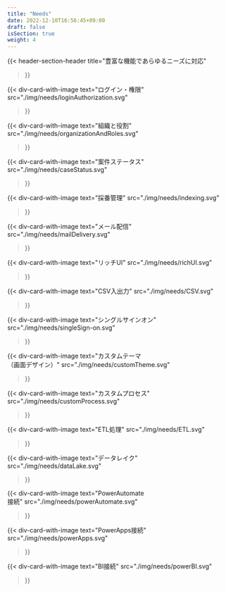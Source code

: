 ```yaml
---
title: "Needs"
date: 2022-12-10T16:56:45+09:00
draft: false
isSection: true
weight: 4
---
```


{{< header-section-header 
    title="豊富な機能で<span class='text-[#1A81B6]'>あらゆるニーズ</span>に対応"
>}}

<div class="grid grid-cols-2 md:grid-cols-4 lg:grid-cols-5 lg:gap-x-[65px] gap-y-[40px] mx-auto md:w-11/12 3xl:w-screen 3xl:max-w-[1300px]">

{{< div-card-with-image 
    text="ログイン・権限"
    src="./img/needs/loginAuthorization.svg" 
>}}

{{< div-card-with-image 
    text="組織と役割"
    src="./img/needs/organizationAndRoles.svg" 
>}}

{{< div-card-with-image 
    text="案件ステータス"
    src="./img/needs/caseStatus.svg" 
>}}

{{< div-card-with-image 
    text="採番管理"
    src="./img/needs/indexing.svg" 
>}}

{{< div-card-with-image 
    text="メール配信"
    src="./img/needs/mailDelivery.svg" 
>}}

{{< div-card-with-image 
    text="リッチUI"
    src="./img/needs/richUI.svg" 
>}}

{{< div-card-with-image 
    text="CSV入出力"
    src="./img/needs/CSV.svg" 
>}}

{{< div-card-with-image 
    text="シングルサインオン"
    src="./img/needs/singleSign-on.svg" 
>}}

{{< div-card-with-image 
    text="カスタムテーマ<br>（画面デザイン）"
    src="./img/needs/customTheme.svg" 
>}}

{{< div-card-with-image 
    text="カスタムプロセス"
    src="./img/needs/customProcess.svg" 
>}}

{{< div-card-with-image 
    text="ETL処理"
    src="./img/needs/ETL.svg" 
>}}

{{< div-card-with-image 
    text="データレイク"
    src="./img/needs/dataLake.svg" 
>}}

{{< div-card-with-image 
    text="PowerAutomate<br>接続"
    src="./img/needs/powerAutomate.svg" 
>}}

{{< div-card-with-image 
    text="PowerApps接続"
    src="./img/needs/powerApps.svg" 
>}}

{{< div-card-with-image 
    text="BI接続"
    src="./img/needs/powerBI.svg" 
>}}

</div>

